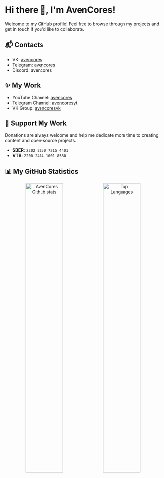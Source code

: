 # Hi there 👋, I'm AvenCores!

Welcome to my GitHub profile! Feel free to browse through my projects and get in touch if you'd like to collaborate.

## 📬 Contacts
- VK: [avencores](https://vk.com/avencores)
- Telegram: [avencores](https://t.me/avencores)
- Discord: avencores

## ✨ My Work
- YouTube Channel: [avencores](https://youtube.com/@avencores)
- Telegram Channel: [avencoresyt](https://t.me/avencoresyt)
- VK Group: [avencoresvk](https://vk.com/avencoresvk)

## 💖 Support My Work
Donations are always welcome and help me dedicate more time to creating content and open-source projects.

- **SBER**: `2202 2050 7215 4401`
- **VTB**: `2200 2404 1001 8580`

## 📊 My GitHub Statistics

<div align="center">
    <a href="https://github.com/AvenCores">
        <img width="49%" src="https://github-readme-stats.vercel.app/api?username=AvenCores&show_icons=true&theme=dark&count_private=true" alt="AvenCores Github stats" />
    </a>
    <a href="https://github.com/AvenCores?tab=repositories">
        <img width="49%" src="https://github-readme-stats.anuraghazra1.vercel.app/api/top-langs/?username=AvenCores&theme=dark&hide_langs_below=0&title_color=FFF" alt="Top Languages" />
    </a>
</div>
